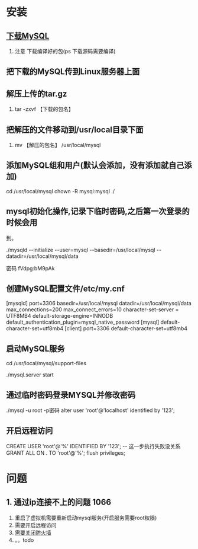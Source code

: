 # 安装

##  [下载MySQL](https://downloads.mysql.com/archives/community/)

1. 注意 下载编译好的包(ps 下载源码需要编译)

##  把下载的MySQL传到Linux服务器上面

##  解压上传的tar.gz

1. tar -zxvf 【下载的包名】

## 把解压的文件移动到/usr/local目录下面

1. mv 【解压的包名】 /usr/local/mysql

## 添加MySQL组和用户(默认会添加，没有添加就自己添加)

cd /usr/local/mysql
chown -R mysql:mysql ./

## mysql初始化操作,记录下临时密码,之后第一次登录的时候会用
到。

./mysqld --initialize --user=mysql --basedir=/usr/local/mysql --datadir=/usr/local/mysql/data

密码 fVdpg:bM9pAk

## 创建MySQL配置文件/etc/my.cnf



[mysqld]
port=3306
basedir=/usr/local/mysql
datadir=/usr/local/mysql/data
max_connections=200
max_connect_errors=10
character-set-server = UTF8MB4
default-storage-engine=INNODB
default_authentication_plugin=mysql_native_password
[mysql]
default-character-set=utf8mb4
[client]
port=3306
default-character-set=utf8mb4

## 启动MySQL服务

cd /usr/local/mysql/support-files

./mysql.server start

## 通过临时密码登录MYSQL并修改密码

./mysql -u root -p密码
alter user 'root'@'localhost' identified by '123';

## 开启远程访问

CREATE USER 'root'@'%' IDENTIFIED BY '123'; -- 这一步执行失败没关系
GRANT ALL ON *.* TO 'root'@'%';
flush privileges;

# 问题

## 1. 通过ip连接不上的问题 1066

1. 重启了虚拟机需要重新启动mysql服务(开启服务需要root权限)
2. 需要开启远程访问
3. [需要关闭防火墙](https://zifeng.blog.csdn.net/article/details/108041744?utm_medium=distribute.pc_relevant.none-task-blog-2%7Edefault%7EBlogCommendFromMachineLearnPai2%7Edefault-3.control&dist_request_id=&depth_1-utm_source=distribute.pc_relevant.none-task-blog-2%7Edefault%7EBlogCommendFromMachineLearnPai2%7Edefault-3.control)
4.  。。todo
